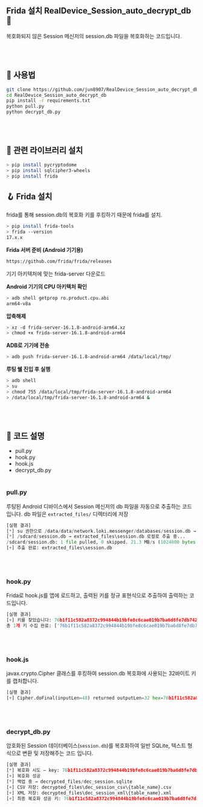 ## Frida 설치 RealDevice_Session_auto_decrypt_db 🔐

복호화되지 않은 Session 메신저의 session.db 파일을 복호화하는 코드입니다.

<br><br>

## 🧪 사용법

```bash
git clone https://github.com/jun8907/RealDevice_Session_auto_decrypt_db.git
cd RealDevice_Session_auto_decrypt_db
pip install -r requirements.txt
python pull.py
python decrypt_db.py
```

<br><br>

## 📖 관련 라이브러리 설치

```bash
> pip install pycryptodome
> pip install sqlcipher3-wheels
> pip install frida
```

## 🪝 Frida 설치
frida를 통해 session.db의 복호화 키를 후킹하기 때문에 frida를 설치.
```bash
> pip install frida-tools
> frida --version
17.x.x
```

**Frida 서버 준비 (Android 기기용)**
```bash
https://github.com/frida/frida/releases
```
기기 아키텍처에 맞는 frida-server 다운로드

**Android 기기의 CPU 아키텍처 확인**
```bash
> adb shell getprop ro.product.cpu.abi
arm64-v8a
```

**압축해제**
```bash
> xz -d frida-server-16.1.8-android-arm64.xz
> chmod +x frida-server-16.1.8-android-arm64
```

**ADB로 기기에 전송**
```bash
> adb push frida-server-16.1.8-android-arm64 /data/local/tmp/
```

**루팅 쉘 진입 후 실행**
```bash
> adb shell
> su
> chmod 755 /data/local/tmp/frida-server-16.1.8-android-arm64
> /data/local/tmp/frida-server-16.1.8-android-arm64 &
```

<br><br>

## 🔧 코드 설명

- pull.py
- hook.py
- hook.js
- decrypt_db.py
<br><br>
### pull.py

루팅된 Android 디바이스에서 Session 메신저의 db 파일을 자동으로 추출하는 코드입니다.
db 파일은 `extracted_files/` 디렉터리에 저장

```python
[실행 결과]
[*] su 권한으로 /data/data/network.loki.messenger/databases/session.db → /sdcard/session.db 복사 중...
[*] /sdcard/session.db → extracted_files\session.db 로컬로 추출 중...
/sdcard/session.db: 1 file pulled, 0 skipped. 21.3 MB/s (1024000 bytes in 0.046s)
[+] 추출 완료: extracted_files\session.db
```

<br><br>
### hook.py

Frida로 hook.js를 앱에 로드하고, 출력된 키를 정규 표현식으로 추출하여 출력하는 코드입니다.

```python
[실행 결과]
[+] 키를 찾았습니다: 76b1f11c582a8372c994844b19bfe8c6cae019b7ba6d8fe7db7422696ca981b0
총 1개 키 수집 완료: ['76b1f11c582a8372c994844b19bfe8c6cae019b7ba6d8fe7db7422696ca981b0']
```

<br><br>
### hook.js

javax.crypto.Cipher 클래스를 후킹하여 session.db 복호화에 사용되는 32바이트 키를 캡처합니다.

```python
[실행 결과]
[+] Cipher.doFinal(inputLen=48) returned outputLen=32 hex=76b1f11c582a8372c994844b19bfe8c6cae019b7ba6d8fe7db7422696ca981b0
```

<br><br>
### decrypt_db.py

암호화된 Session 데이터베이스(`session.db`)를 복호화하여 일반 SQLite, 텍스트 형식으로 변환 및 저장해주는 코드 입니다.

```python
[실행 결과]
[*] 복호화 시도 – key: 76b1f11c582a8372c994844b19bfe8c6cae019b7ba6d8fe7db7422696ca981b0
[+] 복호화 성공
[*] 백업 중 → decrypted_files/dec_session.sqlite
[+] CSV 저장: decrypted_files\dec_session_csv\{table_name}.csv
[+] XML 저장: decrypted_files\dec_session_xml\{table_name}.xml
[+] 최종 복호화 성공 키: 76b1f11c582a8372c994844b19bfe8c6cae019b7ba6d8fe7db7422696ca981b0
```
